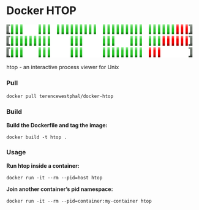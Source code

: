 # Docker HTOP

[![HTOP](logo.png)](http://hisham.hm/htop/)

htop - an interactive process viewer for Unix

### Pull

```
docker pull terencewestphal/docker-htop
```

### Build 

**Build the Dockerfile and tag the image:**

```
docker build -t htop .
```

### Usage

**Run htop inside a container:**

```
docker run -it --rm --pid=host htop
```

**Join another container’s pid namespace:**

```
docker run -it --rm --pid=container:my-container htop
```